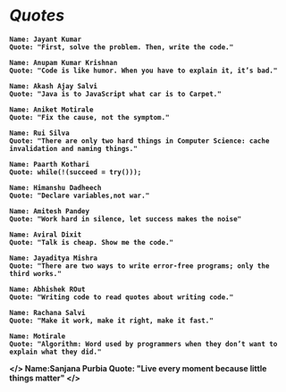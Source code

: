 # _Quotes_
<b>

```
Name: Jayant Kumar
Quote: "First, solve the problem. Then, write the code."
```

```
Name: Anupam Kumar Krishnan
Quote: "Code is like humor. When you have to explain it, it’s bad."
```
  
```
Name: Akash Ajay Salvi
Quote: "Java is to JavaScript what car is to Carpet."
```

```
Name: Aniket Motirale
Quote: "Fix the cause, not the symptom."
```
  
```
Name: Rui Silva
Quote: "There are only two hard things in Computer Science: cache invalidation and naming things."
```
  
```
Name: Paarth Kothari
Quote: while(!(succeed = try()));
```
 
```  
Name: Himanshu Dadheech
Quote: "Declare variables,not war."  
```

```
Name: Amitesh Pandey
Quote: "Work hard in silence, let success makes the noise"
```
  
```
Name: Aviral Dixit
Quote: "Talk is cheap. Show me the code."
```
  
```
Name: Jayaditya Mishra
Quote: "There are two ways to write error-free programs; only the third works."
```
  

```
Name: Abhishek ROut
Quote: "Writing code to read quotes about writing code."
```
  
```
Name: Rachana Salvi
Quote: "Make it work, make it right, make it fast."
```
  
 ```
Name: Motirale
Quote: "Algorithm: Word used by programmers when they don’t want to explain what they did."
``` 
  </>
  Name:Sanjana Purbia
  Quote: "Live every moment because little things matter"
  </>
  
</b>
